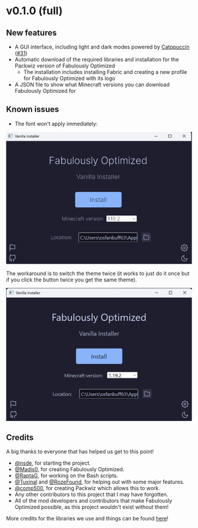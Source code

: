 # v0.1.0 (full)

## New features

- A GUI interface, including light and dark modes powered by [Catppuccin](https://github.com/catppuccin) ([#31](https://github.com/Fabulously-Optimized/vanilla-installer/pull/31))
- Automatic download of the required libraries and installation for the Packwiz version of Fabulously Optimized
  - The installation includes installing Fabric and creating a new profile for Fabulously Optimized with its logo
- A JSON file to show what Minecraft versions you can download Fabulously Optimized for

## Known issues

- The font won't apply immediately:

![Font not applying](assets/broken_font.png)

The workaround is to switch the theme twice (it works to just do it once but if you click the button twice you get the same theme).

![Font applied](assets/normal_font.png)

## Credits

A big thanks to everyone that has helped us get to this point!

- [@nsde](https://github.com/nsde), for starting the project.
- [@Madis0](https://github.com/madis0), for creating Fabulously Optimized.
- [@RaptaG](https://github.com/RaptaG), for working on the Bash scripts.
- [@Tuxinal](https://github.com/Tuxinal) and [@RozeFound](https://github.com/RozeFound), for helping out with some major features.
- [@comp500](https://github.com/comp500), for creating Packwiz which allows this to work.
- Any other contributors to this project that I may have forgotten.
- All of the mod developers and contributors that make Fabulously Optimized possible, as this project wouldn't exist without them!
  
More credits for the libraries we use and things can be found [here](/credits)!
